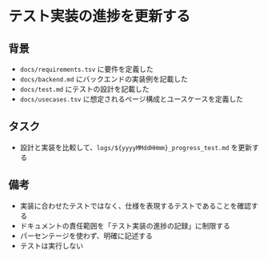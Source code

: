 # テスト実装の進捗を更新する

## 背景

- `docs/requirements.tsv` に要件を定義した
- `docs/backend.md` にバックエンドの実装例を記載した
- `docs/test.md` にテストの設計を記載した
- `docs/usecases.tsv` に想定されるページ構成とユースケースを定義した

## タスク

- 設計と実装を比較して、`logs/${yyyyMMddHHmm}_progress_test.md` を更新する

## 備考

- 実装に合わせたテストではなく、仕様を表現するテストであることを確認する
- ドキュメントの責任範囲を「テスト実装の進捗の記録」に制限する
- パーセンテージを使わず、明確に記述する
- テストは実行しない
